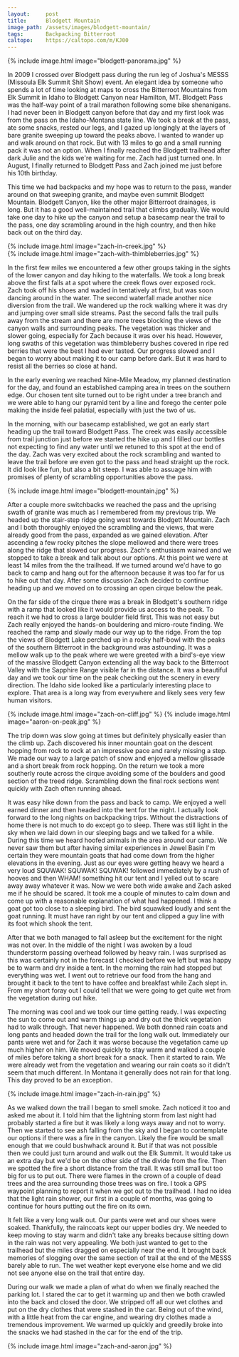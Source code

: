 ```yaml
---
layout:     post
title:      Blodgett Mountain
image_path: /assets/images/blodgett-mountain/
tags:       Backpacking Bitterroot
caltopo:    https://caltopo.com/m/KJ00
---
```


{% include image.html image="blodgett-panorama.jpg" %}

In 2009 I crossed over Blodgett pass during the run leg of Joshua's MESSS (Missoula Elk Summit Shit Show) event. An elegant idea by someone who spends a lot of time looking at maps to cross the Bitterroot Mountains from Elk Summit in Idaho to Blodgett Canyon near Hamilton, MT. Blodgett Pass was the half-way point of a trail marathon following some bike shenanigans. I had never been in Blodgett canyon before that day and my first look was from the pass on the Idaho-Montana state line. We took a break at the pass, ate some snacks, rested our legs, and I gazed up longingly at the layers of bare granite sweeping up toward the peaks above. I wanted to wander up and walk around on that rock. But with 13 miles to go and a small running pack it was not an option. When I finally reached the Blodgett trailhead after dark Julie and the kids we're waiting for me. Zach had just turned one. In August, I finally returned to Blodgett Pass and Zach joined me just before his 10th birthday.

This time we had backpacks and my hope was to return to the pass, wander around on that sweeping granite, and maybe even summit Blodgett Mountain. Blodgett Canyon, like the other major Bitterroot drainages, is long. But it has a good well-maintained trail that climbs gradually. We would take one day to hike up the canyon and setup a basecamp near the trail to the pass, one day scrambling around in the high country, and then hike back out on the third day.

<div class="row no-gutters">
  <div class="col-md-6">
    {% include image.html image="zach-in-creek.jpg" %}
  </div>
  <div class="col-md-6">
    {% include image.html image="zach-with-thimbleberries.jpg" %}
  </div>
</div>

In the first few miles we encountered a few other groups taking in the sights of the lower canyon and day hiking to the waterfalls. We took a long break above the first falls at a spot where the creek flows over exposed rock. Zach took off his shoes and waded in tentatively at first, but was soon dancing around in the water. The second waterfall made another nice diversion from the trail. We wandered up the rock walking where it was dry and jumping over small side streams. Past the second falls the trail pulls away from the stream and there are more trees blocking the views of the canyon walls and surrounding peaks. The vegetation was thicker and slower going, especially for Zach because it was over his head. However, long swaths of this vegetation was thimbleberry bushes covered in ripe red berries that were the best I had ever tasted. Our progress slowed and I began to worry about making it to our camp before dark. But it was hard to resist all the berries so close at hand.

In the early evening we reached Nine-Mile Meadow, my planned destination for the day, and found an established camping area in trees on the southern edge. Our chosen tent site turned out to be right under a tree branch and we were able to hang our pyramid tent by a line and forego the center pole making the inside feel palatial, especially with just the two of us.

In the morning, with our basecamp established, we got an early start heading up the trail toward Blodgett Pass. The creek was easily accessible from trail junction just before we started the hike up and I filled our bottles not expecting to find any water until we retuned to this spot at the end of the day. Zach was very excited about the rock scrambling and wanted to leave the trail before we even got to the pass and head straight up the rock. It did look like fun, but also a bit steep. I was able to assuage him with promises of plenty of scrambling opportunities above the pass.

{% include image.html image="blodgett-mountain.jpg" %}

After a couple more switchbacks we reached the pass and the uprising swath of granite was much as I remembered from my previous trip. We headed up the stair-step ridge going west towards Blodgett Mountain. Zach and I both thoroughly enjoyed the scrambling and the views, that were already good from the pass, expanded as we gained elevation. After ascending a few rocky pitches the slope mellowed and there were trees along the ridge that slowed our progress. Zach's enthusiasm wained and we stopped to take a break and talk about our options. At this point we were at least 14 miles from the the trailhead. If we turned around we'd have to go back to camp and hang out for the afternoon because it was too far for us to hike out that day. After some discussion Zach decided to continue heading up and we moved on to crossing an open cirque below the peak.

On the far side of the cirque there was a break in Blodgett's southern ridge with a ramp that looked like it would provide us access to the peak. To reach it we had to cross a large boulder field first. This was not easy but Zach really enjoyed the hands-on bouldering and micro-route finding. We reached the ramp and slowly made our way up to the ridge. From the top the views of Blodgett Lake perched up in a rocky half-bowl with the peaks of the southern Bitterroot in the background was astounding. It was a mellow walk up to the peak where we were greeted with a bird's-eye view of the massive Blodgett Canyon extending all the way back to the Bitterroot Valley with the Sapphire Range visible far in the distance. It was a beautiful day and we took our time on the peak checking out the scenery in every direction. The Idaho side looked like a particularly interesting place to explore. That area is a long way from everywhere and likely sees very few human visitors.

{% include image.html image="zach-on-cliff.jpg" %}
{% include image.html image="aaron-on-peak.jpg" %}

The trip down was slow going at times but definitely physically easier than the climb up. Zach discovered his inner mountain goat on the descent hopping from rock to rock at an impressive pace and rarely missing a step. We made our way to a large patch of snow and enjoyed a mellow glissade and a short break from rock hopping. On the return we took a more southerly route across the cirque avoiding some of the boulders and good section of the treed ridge. Scrambling down the final rock sections went quickly with Zach often running ahead.

It was easy hike down from the pass and back to camp. We enjoyed a well earned dinner and then headed into the tent for the night. I actually look forward to the long nights on backpacking trips. Without the distractions of home there is not much to do except go to sleep. There was still light in the sky when we laid down in our sleeping bags and we talked for a while. During this time we heard hoofed animals in the area around our camp. We never saw them but after having similar experiences in Jewel Basin I'm certain they were mountain goats that had come down from the higher elevations in the evening. Just as our eyes were getting heavy we heard a very loud SQUWAK! SQUWAK! SQUWAK! followed immediately by a rush of hooves and then WHAM! something hit our tent and I yelled out to scare away away whatever it was. Now we were both wide awake and Zach asked me if he should be scared. It took me a couple of minutes to calm down and come up with a reasonable explanation of what had happened. I think a goat got too close to a sleeping bird. The bird squawked loudly and sent the goat running. It must have ran right by our tent and clipped a guy line with its foot which shook the tent.

After that we both managed to fall asleep but the excitement for the night was not over. In the middle of the night I was awoken by a loud thunderstorm passing overhead followed by heavy rain. I was surprised as this was certainly not in the forecast I checked before we left but was happy be to warm and dry inside a tent. In the morning the rain had stopped but everything was wet. I went out to retrieve our food from the hang and brought it back to the tent to have coffee and breakfast while Zach slept in. From my short foray out I could tell that we were going to get quite wet from the vegetation during out hike.

The morning was cool and we took our time getting ready. I was expecting the sun to come out and warm things up and dry out the thick vegetation had to walk through. That never happened. We both donned rain coats and long pants and headed down the trail for the long walk out. Immediately our pants were wet and for Zach it was worse because the vegetation came up much higher on him. We moved quickly to stay warm and walked a couple of miles before taking a short break for a snack. Then it started to rain. We were already wet from the vegetation and wearing our rain coats so it didn't seem that much different. In Montana it generally does not rain for that long. This day proved to be an exception.

{% include image.html image="zach-in-rain.jpg" %}

As we walked down the trail I began to smell smoke. Zach noticed it too and asked me about it. I told him that the lightning storm from last night had probably started a fire but it was likely a long ways away and not to worry. Then we started to see ash falling from the sky and I began to contemplate our options if there was a fire in the canyon. Likely the fire would be small enough that we could bushwhack around it. But if that was not possible then we could just turn around and walk out the Elk Summit. It would take us an extra day but we'd be on the other side of the divide from the fire. Then we spotted the fire a short distance from the trail. It was still small but too big for us to put out. There were flames in the crown of a couple of dead trees and the area surrounding those trees was on fire. I took a GPS waypoint planning to report it when we got out to the trailhead. I had no idea that the light rain shower, our first in a couple of months, was going to continue for hours putting out the fire on its own.

It felt like a very long walk out. Our pants were wet and our shoes were soaked. Thankfully, the raincoats kept our upper bodies dry. We needed to keep moving to stay warm and didn't take any breaks because sitting down in the rain was not very appealing. We both just wanted to get to the trailhead but the miles dragged on especially near the end. It brought back memories of slogging over the same section of trail at the end of the MESSS barely able to run. The wet weather kept everyone else home and we did not see anyone else on the trail that entire day.

During our walk we made a plan of what do when we finally reached the parking lot. I stared the car to get it warming up and then we both crawled into the back and closed the door. We stripped off all our wet clothes and put on the dry clothes that were stashed in the car. Being out of the wind, with a little heat from the car engine, and wearing dry clothes made a tremendous improvement. We warmed up quickly and greedily broke into the snacks we had stashed in the car for the end of the trip.

{% include image.html image="zach-and-aaron.jpg" %}
